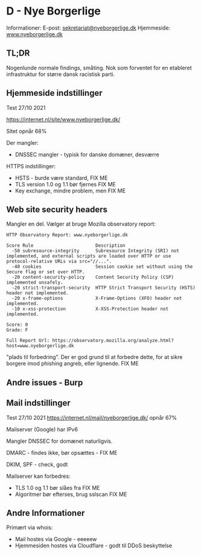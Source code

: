 


# D - Nye Borgerlige

Informationer:
E-post: sekretariat@nyeborgerlige.dk
Hjemmeside: www.nyeborgerlige.dk


## TL;DR

Nogenlunde normale findings, småting. Nok som forventet for en etableret infrastruktur for større dansk racistisk parti.


## Hjemmeside indstillinger

Test 27/10 2021

https://internet.nl/site/www.nyeborgerlige.dk/

Sitet opnår 68%

Der mangler:
* DNSSEC mangler - typisk for danske domæner, desværre

HTTPS indstillinger:

* HSTS - burde være standard, FIX ME
* TLS version 1.0 og 1.1 bør fjernes FIX ME
* Key exchange, mindre problem, men FIX ME


## Web site security headers

Mangler en del. Vælger at bruge Mozilla observatory report:

```
HTTP Observatory Report: www.nyeborgerlige.dk

Score Rule                       Description
  -50 subresource-integrity      Subresource Integrity (SRI) not implemented, and external scripts are loaded over HTTP or use protocol-relative URLs via src="//...".
  -40 cookies                    Session cookie set without using the Secure flag or set over HTTP.
  -20 content-security-policy    Content Security Policy (CSP) implemented unsafely.
  -20 strict-transport-security  HTTP Strict Transport Security (HSTS) header not implemented.
  -20 x-frame-options            X-Frame-Options (XFO) header not implemented.
  -10 x-xss-protection           X-XSS-Protection header not implemented.

Score: 0
Grade: F

Full Report Url: https://observatory.mozilla.org/analyze.html?host=www.nyeborgerlige.dk
```

"plads til forbedring". Der er god grund til at forbedre dette, for at sikre borgere imod phishing angreb, eller lignende. FIX ME

## Andre issues - Burp


## Mail indstillinger

Test 27/10 2021
https://internet.nl/mail/nyeborgerlige.dk/ opnår 67%

Mailserver (Google) har IPv6

Mangler DNSSEC for domænet naturligvis.

DMARC - findes ikke, bør opsættes - FIX ME

DKIM, SPF - check, godt

Mailserver kan forbedres:
* TLS 1.0 og 1.1 bør slåes fra FIX ME
* Algoritmer bør efterses, brug sslscan FIX ME

## Andre Informationer

Primært via whois:

* Mail hostes via Google - eeeeew
* Hjemmesiden hostes via Cloudflare  - godt til DDoS beskyttelse

